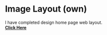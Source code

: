 # Image Layout (own)
I have completed design home page web layout.<br>
<a href="https://shahriarkabir04.github.io/Full_web_layout_2/"><strong>Click Here</strong></a>
